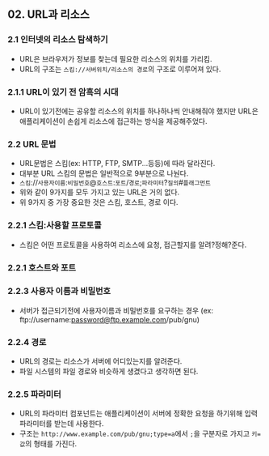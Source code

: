 ## 02. URL과 리소스
### 2.1 인터넷의 리소스 탐색하기
  - URL은 브라우저가 정보를 찾는데 필요한 리소스의 위치를 가리킴.
  - URL의 구조는 `스킴://서버위치/리소스의 경로`의 구조로 이루어져 있다.
### 2.1.1 URL이 있기 전 암흑의 시대
  - URL이 있기전에는 공유할 리소스의 위치를 하나하나씩 안내해줘야 했지만 URL은 애플리케이션이 손쉽게 리소스에 접근하는 방식을 제공해주었다.
### 2.2 URL 문법
  - URL문법은 스킴(ex: HTTP, FTP, SMTP...등등)에 따라 달라진다. 
  - 대부분 URL 스킴의 문법은 일반적으로 9부분으로 나눤다.
  - `스킴`://`사용자이름`:`비밀번호`@`호스트`:`포트`/`경로`;`파라미터`?`질의`#`플래그먼트`
  - 위와 같이 9가지를 모두 가지고 있는 URL은 거의 없다.
  - 위 9가지 중 가장 중요한 것은 스킴, 호스트, 경로 이다.
### 2.2.1 스킴:사용할 프로토콜
  - 스킴은 어떤 프로토콜을 사용하여 리소스에 요청, 접근할지를 알려?정해?준다.
### 2.2.1 호스트와 포트
### 2.2.3 사용자 이름과 비밀번호
  - 서버가 접근되기전에 사용자이름과 비밀번호를 요구하는 경우 (ex: ftp://username:password@ftp.example.com/pub/gnu)
### 2.2.4 경로
  - URL의 경로는 리소스가 서버에 어디있는지를 알려준다.
  - 파일 시스템의 파일 경로와 비슷하게 생겼다고 생각하면 된다.
### 2.2.5 파라미터
  - URL의 파라미터 컴포넌트는 애플리케이션이 서버에 정확한 요청을 하기위해 입력 파라미터를 받는데 사용한다.
  - 구조는 `http://www.example.com/pub/gnu;type=a`에서 `;`을 구분자로 가지고 `키=값`의 형태를 가진다.

